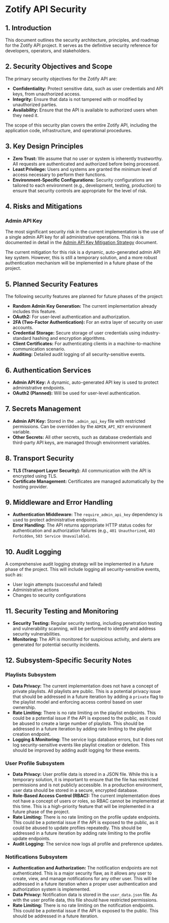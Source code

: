 # Zotify API Security

## 1. Introduction

This document outlines the security architecture, principles, and roadmap for the Zotify API project. It serves as the definitive security reference for developers, operators, and stakeholders.

## 2. Security Objectives and Scope

The primary security objectives for the Zotify API are:

*   **Confidentiality:** Protect sensitive data, such as user credentials and API keys, from unauthorized access.
*   **Integrity:** Ensure that data is not tampered with or modified by unauthorized parties.
*   **Availability:** Ensure that the API is available to authorized users when they need it.

The scope of this security plan covers the entire Zotify API, including the application code, infrastructure, and operational procedures.

## 3. Key Design Principles

*   **Zero Trust:** We assume that no user or system is inherently trustworthy. All requests are authenticated and authorized before being processed.
*   **Least Privilege:** Users and systems are granted the minimum level of access necessary to perform their functions.
*   **Environment-Specific Configurations:** Security configurations are tailored to each environment (e.g., development, testing, production) to ensure that security controls are appropriate for the level of risk.

## 4. Risks and Mitigations

### Admin API Key

The most significant security risk in the current implementation is the use of a single admin API key for all administrative operations. This risk is documented in detail in the [Admin API Key Mitigation Strategy](./admin_api_key_mitigation.md) document.

The current mitigation for this risk is a dynamic, auto-generated admin API key system. However, this is still a temporary solution, and a more robust authentication mechanism will be implemented in a future phase of the project.

## 5. Planned Security Features

The following security features are planned for future phases of the project:

*   **Random Admin Key Generation:** The current implementation already includes this feature.
*   **OAuth2:** For user-level authentication and authorization.
*   **2FA (Two-Factor Authentication):** For an extra layer of security on user accounts.
*   **Credential Storage:** Secure storage of user credentials using industry-standard hashing and encryption algorithms.
*   **Client Certificates:** For authenticating clients in a machine-to-machine communication scenario.
*   **Auditing:** Detailed audit logging of all security-sensitive events.

## 6. Authentication Services

*   **Admin API Key:** A dynamic, auto-generated API key is used to protect administrative endpoints.
*   **OAuth2 (Planned):** Will be used for user-level authentication.

## 7. Secrets Management

*   **Admin API Key:** Stored in the `.admin_api_key` file with restricted permissions. Can be overridden by the `ADMIN_API_KEY` environment variable.
*   **Other Secrets:** All other secrets, such as database credentials and third-party API keys, are managed through environment variables.

## 8. Transport Security

*   **TLS (Transport Layer Security):** All communication with the API is encrypted using TLS.
*   **Certificate Management:** Certificates are managed automatically by the hosting provider.

## 9. Middleware and Error Handling

*   **Authentication Middleware:** The `require_admin_api_key` dependency is used to protect administrative endpoints.
*   **Error Handling:** The API returns appropriate HTTP status codes for authentication and authorization failures (e.g., `401 Unauthorized`, `403 Forbidden`, `503 Service Unavailable`).

## 10. Audit Logging

A comprehensive audit logging strategy will be implemented in a future phase of the project. This will include logging all security-sensitive events, such as:

*   User login attempts (successful and failed)
*   Administrative actions
*   Changes to security configurations

## 11. Security Testing and Monitoring

*   **Security Testing:** Regular security testing, including penetration testing and vulnerability scanning, will be performed to identify and address security vulnerabilities.
*   **Monitoring:** The API is monitored for suspicious activity, and alerts are generated for potential security incidents.

## 12. Subsystem-Specific Security Notes

### Playlists Subsystem

*   **Data Privacy:** The current implementation does not have a concept of private playlists. All playlists are public. This is a potential privacy issue that should be addressed in a future iteration by adding a `private` flag to the playlist model and enforcing access control based on user ownership.
*   **Rate Limiting:** There is no rate limiting on the playlist endpoints. This could be a potential issue if the API is exposed to the public, as it could be abused to create a large number of playlists. This should be addressed in a future iteration by adding rate limiting to the playlist creation endpoint.
*   **Logging & Monitoring:** The service logs database errors, but it does not log security-sensitive events like playlist creation or deletion. This should be improved by adding audit logging for these events.

### User Profile Subsystem

*   **Data Privacy:** User profile data is stored in a JSON file. While this is a temporary solution, it is important to ensure that the file has restricted permissions and is not publicly accessible. In a production environment, user data should be stored in a secure, encrypted database.
*   **Role-Based Access Control (RBAC):** The current implementation does not have a concept of users or roles, so RBAC cannot be implemented at this time. This is a high-priority feature that will be implemented in a future phase of the project.
*   **Rate Limiting:** There is no rate limiting on the profile update endpoints. This could be a potential issue if the API is exposed to the public, as it could be abused to update profiles repeatedly. This should be addressed in a future iteration by adding rate limiting to the profile update endpoints.
*   **Audit Logging:** The service now logs all profile and preference updates.

### Notifications Subsystem

*   **Authentication and Authorization:** The notification endpoints are not authenticated. This is a major security flaw, as it allows any user to create, view, and manage notifications for any other user. This will be addressed in a future iteration when a proper user authentication and authorization system is implemented.
*   **Data Privacy:** Notification data is stored in the `user_data.json` file. As with the user profile data, this file should have restricted permissions.
*   **Rate Limiting:** There is no rate limiting on the notification endpoints. This could be a potential issue if the API is exposed to the public. This should be addressed in a future iteration.
